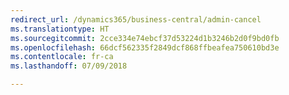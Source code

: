 ```yaml
---
redirect_url: /dynamics365/business-central/admin-cancel
ms.translationtype: HT
ms.sourcegitcommit: 2cce334e74ebcf37d53224d1b3246b2d0f9bd0fb
ms.openlocfilehash: 66dcf562335f2849dcf868ffbeafea750610bd3e
ms.contentlocale: fr-ca
ms.lasthandoff: 07/09/2018

---
```



